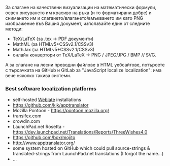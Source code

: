 За слагане на качествени визуализации на математически формули, освен рисуването им красиво на ръка (и то форматирани добре)
и снимането им и слагането/влагането/вмъкването им като PNG изображение във Вашия документ, използвайте един от следните методи:

* TeX/LaTeX (за .tex -> PDF документи)
* MathML (за HTMLv5+CSSv2.1/CSSv3)
* MathJax (за HTMLv5+CSSv2.1/CSSv3)
* онлайн конвертори от TeX/LaTeX -> PNG / JPEG/JPG / BMP // SVG.

А за слагане на лесни преводни файлове в HTML уебсайтове, потърсете с търсачката на GitHub и GitLab за "JavaScript localize localization": има вече няколко такива системи.

### Best software localization platforms ###

* self-hosted [Weblate](https://weblate.org/bg/) installations
* https://github.com/kjk/apptranslator
* Mozilla Pontoon - https://pontoon.mozilla.org/
* transifex.com
* crowdin.com
* LaunchPad.net Rosetta - https://dev.launchpad.net/Translations/Reports/ThreeWishes4.0
* https://github.com/box/mojito
* http://www.apptranslator.org/
* some system hosted on GitHub which could pull source-strings & translated-strings from LaunchPad.net translations (I forgot the name...)
* ...
